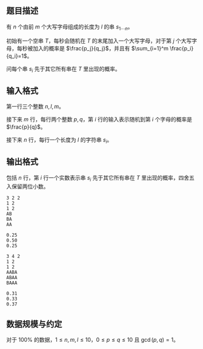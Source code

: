## 题目描述

有 $n$ 个由前 $m$ 个大写字母组成的长度为 $l$ 的串 $s_{1\cdots n}$。

初始有一个空串 $T$，每秒会随机在 $T$ 的末尾加入一个大写字母，对于第 $j$ 个大写字母，每秒被加入的概率是 $\frac{p_j}{q_j}$，并且有 $\sum_{i=1}^m \frac{p_i}{q_i}=1$。

问每个串 $s_i$ 先于其它所有串在 $T$ 里出现的概率。

## 输入格式

第一行三个整数 $n,l,m$。

接下来 $m$ 行，每行两个整数 $p,q$，第 $i$ 行的输入表示随机到第 $i$ 个字母的概率是 $\frac{p}{q}$。

接下来 $n$ 行，每行一个长度为 $l$ 的字符串 $s_i$。

## 输出格式

包括 $n$ 行，第 $i$ 行一个实数表示串 $s_i$ 先于其它所有串在 $T$ 里出现的概率，四舍五入保留两位小数。

```input1
3 2 2
1 2
1 2
AB
BA
AA
```

```output1
0.25
0.50
0.25
```

```input2
3 4 2
1 2
1 2
AABA
ABAA
BAAA
```

```output2
0.31
0.33
0.37
```

## 数据规模与约定

对于 $100\%$ 的数据，$1\leq n,m,l\leq 10$，$0\leq p\leq q\leq 10$ 且 $\gcd(p,q)=1$。

